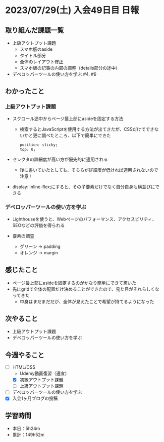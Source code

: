 # 2023/07/29(土) 入会49日目 日報

## 取り組んだ課題一覧

- 上級アウトプット課題
  - スマホ版のaside
  - タイトル部分
  - 全体のレイアウト修正
  - スマホ版の記事の内部の調整（details部分の途中）
- デベロッパーツールの使い方を学ぶ #4, #9

## わかったこと

### 上級アウトプット課題

- スクロール途中からページ最上部にasideを固定する方法
  - 検索するとJavaScriptを使用する方法が出てきたが、CSSだけでできないかと更に調べたところ、以下で簡単にできた

    ```css
    position: sticky;
    top: 0;
    ```

- セレクタの詳細度が高い方が優先的に適用される
  - 後に書いていたとしても、そちらが詳細度が低ければ適用されないので注意！

- display: inline-flex;にすると、その子要素だけでなく自分自身も横並びにできる

### デベロッパーツールの使い方を学ぶ

- Lighthouseを使うと、Webページのパフォーマンス、アクセスビリティ、SEOなどの評価を得られる

- 要素の調査
  - グリーン -> padding
  - オレンジ -> margin

## 感じたこと

- ページ最上部にasideを固定するのがかなり簡単にできて驚いた
- 先にgridで全体の配置だけ決めることができたので、見た目がそれらしくなってきた
  - 中身はまだまだだが、全体が見えたことで希望が持てるようになった

## 次やること

- 上級アウトプット課題
- デベロッパーツールの使い方を学ぶ

## 今週やること

- [ ] HTML/CSS
  - Udemy動画復習（適宜）
  - [x] 初級アウトプット課題
  - [ ] 上級アウトプット課題
- [ ] デベロッパーツールの使い方を学ぶ
- [x] 入会1ヶ月ブログの投稿

## 学習時間

- 本日：5h24m
- 累計：149h52m
